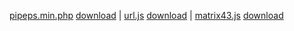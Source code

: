 <!-- ## Download -->
<a href="https://github.com/iagoFG/PipePS/blob/main/pipeps.min.php">pipeps.min.php</a>
<a href="https://raw.githubusercontent.com/iagoFG/PipePS/refs/heads/main/pipeps.min.php">download</a> |
<a href="https://github.com/iagoFG/url.js/blob/master/src/url.js">url.js</a>
<a href="https://raw.githubusercontent.com/iagoFG/url.js/refs/heads/master/src/url.js">download</a> |
<a href="https://github.com/iagoFG/matrix43.js/blob/master/matrix43.js">matrix43.js</a>
<a href="https://raw.githubusercontent.com/iagoFG/matrix43.js/refs/heads/master/matrix43.js">download</a>

<!--
**iagoFG/iagoFG** is a ✨ _special_ ✨ repository because its `README.md` (this file) appears on your GitHub profile.

Here are some ideas to get you started:

- 🔭 I’m currently working on ...
- 🌱 I’m currently learning ...
- 👯 I’m looking to collaborate on ...
- 🤔 I’m looking for help with ...
- 💬 Ask me about ...
- 📫 How to reach me: ...
- 😄 Pronouns: ...
- ⚡ Fun fact: ...
-->

